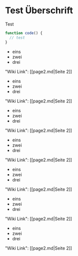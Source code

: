 # Test &Uuml;berschrift

Test

```javascript
function code() {
  // test
}
```

* eins
* zwei
* drei

"Wiki Link": [[page2.md|Seite 2]]


* eins
* zwei
* drei

"Wiki Link": [[page2.md|Seite 2]]

* eins
* zwei
* drei

"Wiki Link": [[page2.md|Seite 2]]

* eins
* zwei
* drei

"Wiki Link": [[page2.md|Seite 2]]

* eins
* zwei
* drei

"Wiki Link": [[page2.md|Seite 2]]

* eins
* zwei
* drei

"Wiki Link": [[page2.md|Seite 2]]

* eins
* zwei
* drei

"Wiki Link": [[page2.md|Seite 2]]

